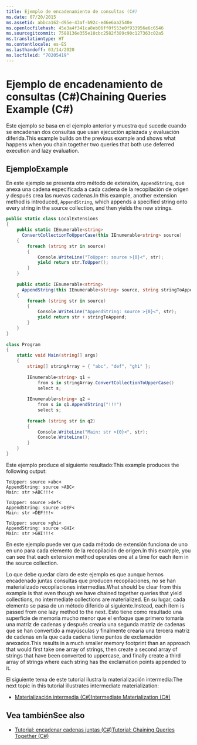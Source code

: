 ```yaml
---
title: Ejemplo de encadenamiento de consultas (C#)
ms.date: 07/20/2015
ms.assetid: abbca162-d95e-43af-b92c-e46e6aa2540e
ms.openlocfilehash: 45e3a4f341ca8eb06ff0f553e0f933956e6c6546
ms.sourcegitcommit: 7588136e355e10cbc2582f389c90c127363c02a5
ms.translationtype: HT
ms.contentlocale: es-ES
ms.lasthandoff: 03/14/2020
ms.locfileid: "70205419"
---
```

# <a name="chaining-queries-example-c"></a><span data-ttu-id="7a6aa-102">Ejemplo de encadenamiento de consultas (C#)</span><span class="sxs-lookup"><span data-stu-id="7a6aa-102">Chaining Queries Example (C#)</span></span>
<span data-ttu-id="7a6aa-103">Este ejemplo se basa en el ejemplo anterior y muestra qué sucede cuando se encadenan dos consultas que usan ejecución aplazada y evaluación diferida.</span><span class="sxs-lookup"><span data-stu-id="7a6aa-103">This example builds on the previous example and shows what happens when you chain together two queries that both use deferred execution and lazy evaluation.</span></span>  
  
## <a name="example"></a><span data-ttu-id="7a6aa-104">Ejemplo</span><span class="sxs-lookup"><span data-stu-id="7a6aa-104">Example</span></span>  
 <span data-ttu-id="7a6aa-105">En este ejemplo se presenta otro método de extensión, `AppendString`, que anexa una cadena especificada a cada cadena de la recopilación de origen y después crea las nuevas cadenas.</span><span class="sxs-lookup"><span data-stu-id="7a6aa-105">In this example, another extension method is introduced, `AppendString`, which appends a specified string onto every string in the source collection, and then yields the new strings.</span></span>  
  
```csharp  
public static class LocalExtensions  
{  
    public static IEnumerable<string>  
      ConvertCollectionToUpperCase(this IEnumerable<string> source)  
    {  
        foreach (string str in source)  
        {  
            Console.WriteLine("ToUpper: source >{0}<", str);  
            yield return str.ToUpper();  
        }  
    }  
  
    public static IEnumerable<string>  
      AppendString(this IEnumerable<string> source, string stringToAppend)  
    {  
        foreach (string str in source)  
        {  
            Console.WriteLine("AppendString: source >{0}<", str);  
            yield return str + stringToAppend;  
        }  
    }  
}  
  
class Program  
{  
    static void Main(string[] args)  
    {  
        string[] stringArray = { "abc", "def", "ghi" };  
  
        IEnumerable<string> q1 =  
            from s in stringArray.ConvertCollectionToUpperCase()  
            select s;  
  
        IEnumerable<string> q2 =  
            from s in q1.AppendString("!!!")  
            select s;  
  
        foreach (string str in q2)  
        {  
            Console.WriteLine("Main: str >{0}<", str);  
            Console.WriteLine();  
        }  
    }  
}  
```  
  
 <span data-ttu-id="7a6aa-106">Este ejemplo produce el siguiente resultado:</span><span class="sxs-lookup"><span data-stu-id="7a6aa-106">This example produces the following output:</span></span>  
  
```output  
ToUpper: source >abc<  
AppendString: source >ABC<  
Main: str >ABC!!!<  
  
ToUpper: source >def<  
AppendString: source >DEF<  
Main: str >DEF!!!<  
  
ToUpper: source >ghi<  
AppendString: source >GHI<  
Main: str >GHI!!!<  
```  
  
 <span data-ttu-id="7a6aa-107">En este ejemplo puede ver que cada método de extensión funciona de uno en uno para cada elemento de la recopilación de origen.</span><span class="sxs-lookup"><span data-stu-id="7a6aa-107">In this example, you can see that each extension method operates one at a time for each item in the source collection.</span></span>  
  
 <span data-ttu-id="7a6aa-108">Lo que debe quedar claro de este ejemplo es que aunque hemos encadenado juntas consultas que producen recopilaciones, no se han materializado recopilaciones intermedias.</span><span class="sxs-lookup"><span data-stu-id="7a6aa-108">What should be clear from this example is that even though we have chained together queries that yield collections, no intermediate collections are materialized.</span></span> <span data-ttu-id="7a6aa-109">En su lugar, cada elemento se pasa de un método diferido al siguiente.</span><span class="sxs-lookup"><span data-stu-id="7a6aa-109">Instead, each item is passed from one lazy method to the next.</span></span> <span data-ttu-id="7a6aa-110">Esto tiene como resultado una superficie de memoria mucho menor que el enfoque que primero tomaría una matriz de cadenas y después crearía una segunda matriz de cadenas que se han convertido a mayúsculas y finalmente crearía una tercera matriz de cadenas en la que cada cadena tiene puntos de exclamación anexados.</span><span class="sxs-lookup"><span data-stu-id="7a6aa-110">This results in a much smaller memory footprint than an approach that would first take one array of strings, then create a second array of strings that have been converted to uppercase, and finally create a third array of strings where each string has the exclamation points appended to it.</span></span>  
  
 <span data-ttu-id="7a6aa-111">El siguiente tema de este tutorial ilustra la materialización intermedia:</span><span class="sxs-lookup"><span data-stu-id="7a6aa-111">The next topic in this tutorial illustrates intermediate materialization:</span></span>  
  
- [<span data-ttu-id="7a6aa-112">Materialización intermedia (C#)</span><span class="sxs-lookup"><span data-stu-id="7a6aa-112">Intermediate Materialization (C#)</span></span>](./intermediate-materialization.md)  
  
## <a name="see-also"></a><span data-ttu-id="7a6aa-113">Vea también</span><span class="sxs-lookup"><span data-stu-id="7a6aa-113">See also</span></span>

- [<span data-ttu-id="7a6aa-114">Tutorial: encadenar cadenas juntas (C#)</span><span class="sxs-lookup"><span data-stu-id="7a6aa-114">Tutorial: Chaining Queries Together (C#)</span></span>](./deferred-execution-and-lazy-evaluation-in-linq-to-xml.md)
